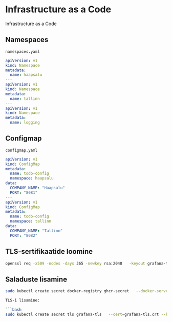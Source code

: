# Infrastructure as a Code

Infrastructure as a Code

## Namespaces

`namespaces.yaml`

```yaml
apiVersion: v1
kind: Namespace
metadata:
  name: haapsalu
---
apiVersion: v1
kind: Namespace
metadata:
  name: tallinn
---
apiVersion: v1
kind: Namespace
metadata:
  name: logging
```

## Configmap

`configmap.yaml`

```yaml
apiVersion: v1
kind: ConfigMap
metadata:
  name: todo-config
  namespace: haapsalu
data:
  COMPANY_NAME: "Haapsalu"
  PORT: "8081"
---
apiVersion: v1
kind: ConfigMap
metadata:
  name: todo-config
  namespace: tallinn
data:
  COMPANY_NAME: "Tallinn"
  PORT: "8082"
```

## TLS-sertifikaatide loomine

```bash
openssl req -x509 -nodes -days 365 -newkey rsa:2048   -keyout grafana-tls.key -out grafana-tls.crt   -subj "/CN=grafana.local"
```

## Saladuste lisamine

````bash
sudo kubectl create secret docker-registry ghcr-secret   --docker-server=ghcr.io   --docker-username=mrtrvl   --docker-password=ghp_....   --docker-email=email@email.ee

TLS-i lisamine:

```bash
sudo kubectl create secret tls grafana-tls   --cert=grafana-tls.crt --key=grafana-tls.key   -n logging
````
